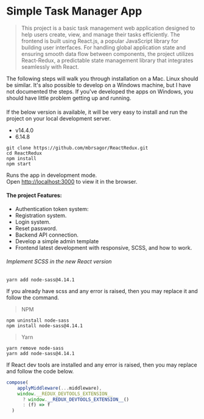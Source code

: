 # Simple Task Manager App

> This project is a basic task management web application designed to help users create, view, and manage their tasks efficiently. The frontend is built using React.js, a popular JavaScript library for building user interfaces. For handling global application state and ensuring smooth data flow between components, the project utilizes React-Redux, a predictable state management library that integrates seamlessly with React.

The following steps will walk you through installation on a Mac. Linux should be similar. It's also possible to develop on a Windows machine, but I have not documented the steps. If you've developed the apps on Windows, you should have little problem getting up and running.

#### 
If the below version is available, it will be very easy to install and run the project on your local development server.
- v14.4.0
- 6.14.8

```
git clone https://github.com/mbrsagor/ReactRedux.git
cd ReactRedux
npm install
npm start
```

Runs the app in development mode.\
Open [http://localhost:3000](http://localhost:3000) to view it in the browser.

#### The project Features:
- Authentication token system:
 - Registration system.
 - Login system.
 - Reset password.
- Backend API connection.
- Develop a simple admin template
- Frontend latest development with responsive, SCSS, and how to work. 

###### Implement SCSS in the new React version
```base
yarn add node-sass@4.14.1
```

If you already have scss and any error is raised, then you may replace it and follow the command.
>NPM
```base
npm uninstall node-sass
npm install node-sass@4.14.1
```
>Yarn
```base
yarn remove node-sass
yarn add node-sass@4.14.1
```

If React dev tools are installed and any error is raised, then you may replace and follow the code below.
```javascript
compose(
    applyMiddleware(...middleware),
    window.__REDUX_DEVTOOLS_EXTENSION__
      ? window.__REDUX_DEVTOOLS_EXTENSION__()
      : (f) => f
  )
```
